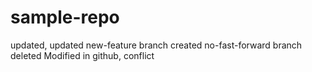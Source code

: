 # sample-repo
updated, updated
new-feature branch created
no-fast-forward branch deleted
Modified in github, conflict